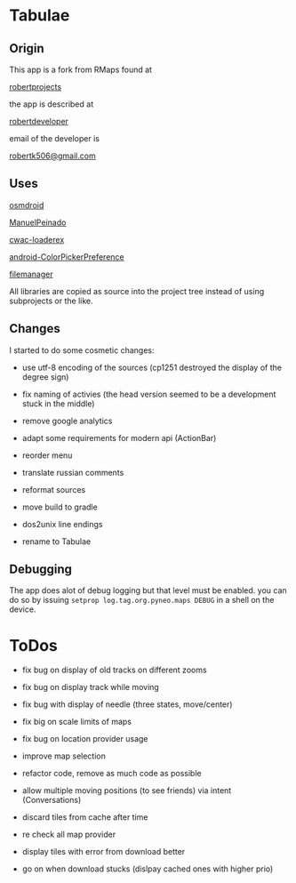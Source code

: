 Tabulae
=======

Origin
------

This app is a fork from RMaps found at

[robertprojects](https://code.google.com/p/robertprojects/source)

the app is described at

[robertdeveloper](http://robertdeveloper.blogspot.com/2009/08/rmaps.html)


email of the developer is

[robertk506@gmail.com](mailto:robertk506@gmail.com)

Uses
----

[osmdroid](https://github.com/osmdroid/osmdroid)

[ManuelPeinado](https://github.com/ManuelPeinado/MultiChoiceAdapter)

[cwac-loaderex](https://github.com/commonsguy/cwac-loaderex)

[android-ColorPickerPreference](https://github.com/attenzione/android-ColorPickerPreference)

[filemanager](https://github.com/openintents/filemanager)

All libraries are copied as source into the project tree instead of
using subprojects or the like.

Changes
-------

I started to do some cosmetic changes:

-	use utf-8 encoding of the sources (cp1251 destroyed the display of the
	degree sign)

-	fix naming of activies (the head version seemed to be a development stuck
	in the middle)

-	remove google analytics

-	adapt some requirements for modern api (ActionBar)

-	reorder menu

-	translate russian comments

-	reformat sources

-	move build to gradle

-	dos2unix line endings

-	rename to Tabulae

Debugging
---------

The app does alot of debug logging but that level must be enabled. you can do
so by issuing `setprop log.tag.org.pyneo.maps DEBUG` in a shell on the
device.

ToDos
=====

- fix bug on display of old tracks on different zooms

- fix bug on display track while moving

- fix bug with display of needle (three states, move/center)

- fix big on scale limits of maps

- fix bug on location provider usage

- improve map selection

- refactor code, remove as much code as possible

- allow multiple moving positions (to see friends) via intent (Conversations)

- discard tiles from cache after time

- re check all map provider

- display tiles with error from download better

- go on when download stucks (dislpay cached ones with higher prio)


